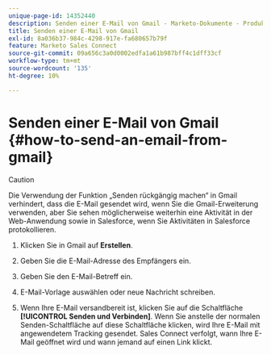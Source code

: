 ```yaml
---
unique-page-id: 14352440
description: Senden einer E-Mail von Gmail - Marketo-Dokumente - Produktdokumentation
title: Senden einer E-Mail von Gmail
exl-id: 8a036b37-984c-4298-917e-fa680657b79f
feature: Marketo Sales Connect
source-git-commit: 09a656c3a0d0002edfa1a61b987bff4c1dff33cf
workflow-type: tm+mt
source-wordcount: '135'
ht-degree: 10%

---
```


# Senden einer E-Mail von Gmail {#how-to-send-an-email-from-gmail}

>[!CAUTION]
>
>Die Verwendung der Funktion „Senden rückgängig machen“ in Gmail verhindert, dass die E-Mail gesendet wird, wenn Sie die Gmail-Erweiterung verwenden, aber Sie sehen möglicherweise weiterhin eine Aktivität in der Web-Anwendung sowie in Salesforce, wenn Sie Aktivitäten in Salesforce protokollieren.

1. Klicken Sie in Gmail auf **Erstellen**.

1. Geben Sie die E-Mail-Adresse des Empfängers ein.

1. Geben Sie den E-Mail-Betreff ein.

1. E-Mail-Vorlage auswählen oder neue Nachricht schreiben.

1. Wenn Ihre E-Mail versandbereit ist, klicken Sie auf die Schaltfläche **[!UICONTROL Senden und Verbinden]**. Wenn Sie anstelle der normalen Senden-Schaltfläche auf diese Schaltfläche klicken, wird Ihre E-Mail mit angewendetem Tracking gesendet. Sales Connect verfolgt, wann Ihre E-Mail geöffnet wird und wann jemand auf einen Link klickt.
